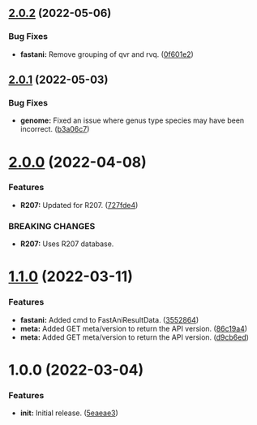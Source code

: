 ## [2.0.2](https://github.com/Ecogenomics/api.gtdb.ecogenomic.org/compare/v2.0.1...v2.0.2) (2022-05-06)


### Bug Fixes

* **fastani:** Remove grouping of qvr and rvq. ([0f601e2](https://github.com/Ecogenomics/api.gtdb.ecogenomic.org/commit/0f601e283cc4a69579934f2fccef1661c0931b0d))

## [2.0.1](https://github.com/Ecogenomics/api.gtdb.ecogenomic.org/compare/v2.0.0...v2.0.1) (2022-05-03)


### Bug Fixes

* **genome:** Fixed an issue where genus type species may have been incorrect. ([b3a06c7](https://github.com/Ecogenomics/api.gtdb.ecogenomic.org/commit/b3a06c76c519194e0bac644ac82fd23567cdbc85))

# [2.0.0](https://github.com/Ecogenomics/api.gtdb.ecogenomic.org/compare/v1.1.0...v2.0.0) (2022-04-08)


### Features

* **R207:** Updated for R207. ([727fde4](https://github.com/Ecogenomics/api.gtdb.ecogenomic.org/commit/727fde489147461f8e2b736b2160822419147467))


### BREAKING CHANGES

* **R207:** Uses R207 database.

# [1.1.0](https://github.com/Ecogenomics/api.gtdb.ecogenomic.org/compare/v1.0.0...v1.1.0) (2022-03-11)


### Features

* **fastani:** Added cmd to FastAniResultData. ([3552864](https://github.com/Ecogenomics/api.gtdb.ecogenomic.org/commit/35528644e9358dd321ca98f6ccef02c337002789))
* **meta:** Added GET meta/version to return the API version. ([86c19a4](https://github.com/Ecogenomics/api.gtdb.ecogenomic.org/commit/86c19a49019b0466715ae25254ade1b6e3f19cd7))
* **meta:** Added GET meta/version to return the API version. ([d9cb6ed](https://github.com/Ecogenomics/api.gtdb.ecogenomic.org/commit/d9cb6ed75fd01628db73f100872461883d042c2e))

# 1.0.0 (2022-03-04)


### Features

* **init:** Initial release. ([5eaeae3](https://github.com/Ecogenomics/api.gtdb.ecogenomic.org/commit/5eaeae3546240ca3c253806738f36ea57d556f9b))
